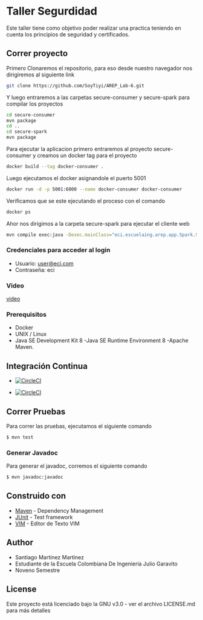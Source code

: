 # Taller Segurdidad

Este taller tiene como objetivo poder realizar una practica teniendo en cuenta los principios de seguridad y certificados. 

## Correr proyecto

Primero Clonaremos el repositorio, para eso desde nuestro navegador nos dirigiremos al siguiente link

```sh
git clone https://github.com/SoyTiyi/AREP_Lab-6.git
```

 Y luego entraremos a las carpetas secure-consumer y secure-spark para compilar los proyectos

```sh
cd secure-consumer
mvn package
cd ..
cd secure-spark
mvn package
 ```
Para ejecutar la aplicacion primero entraremos al proyecto secure-consumer y creamos un docker tag para el proyecto

```sh
docker build --tag docker-consumer .
 ```
Luego ejecutamos el docker asignandole el puerto 5001

```sh
docker run -d -p 5001:6000 --name docker-consumer docker-consumer
 ```
Verificamos que se este ejecutando el proceso con el comando

```sh
docker ps
 ```
Ahor nos dirigimos a la carpeta secure-spark para ejecutar el cliente web

```sh
mvn compile exec:java -Dexec.mainClass="eci.escuelaing.arep.app.Spark.SparkWebServer"
```
### Credenciales para acceder al login
* Usuario: user@eci.com
* Contraseña: eci

### Video

[video](https://web.microsoftstream.com/video/040c8f1b-fb97-4fc0-9929-f4ec39a85ac6)

### Prerequisitos

* Docker
* UNIX / Linux
* Java SE Development Kit 8 -Java SE Runtime Environment 8 -Apache Maven.

## Integración Continua

* [![CircleCI](https://circleci.com/gh/SoyTiyi/LoadBalancer.svg?style=svg)](https://circleci.com/gh/SoyTiyi/LoadBalancer)

* [![CircleCI](https://circleci.com/gh/SoyTiyi/LoadBalancer.svg?style=svg)](https://circleci.com/gh/SoyTiyi/LoadBalancer)

## Correr Pruebas

Para correr las pruebas, ejecutamos el siguiente comando

```sh
$ mvn test
 ```

### Generar Javadoc

Para generar el javadoc, corremos el siguiente comando

```sh
$ mvn javadoc:javadoc 
 ```

## Construido con

* [Maven](https://maven.apache.org/) - Dependency Management
* [JUnit](https://mvnrepository.com/artifact/junit/junit) - Test framework
* [VIM](https://www.vim.org/download.php) - Editor de Texto VIM

## Author

 - Santiago Martínez Martínez 
 - Estudiante de la Escuela Colombiana De Ingeniería Julio Garavito 
 - Noveno Semestre

## License

Este proyecto está licenciado bajo la GNU v3.0 - ver el archivo LICENSE.md para más detalles

